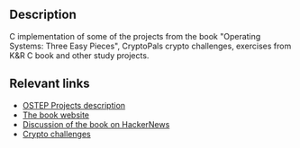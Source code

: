 ## Description

C implementation of some of the projects from the book "Operating
Systems: Three Easy Pieces", CryptoPals crypto challenges, exercises
from K&R C book and other study projects.

## Relevant links

* [OSTEP Projects
  description](https://github.com/remzi-arpacidusseau/ostep-projects/tree/master/initial-utilities)
* [The book website](http://pages.cs.wisc.edu/~remzi/OSTEP/)
* [Discussion of the book on
  HackerNews](https://news.ycombinator.com/item?id=18104600)
* [Crypto challenges](http://cryptopals.com)
